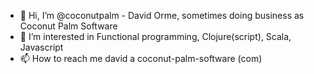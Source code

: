- 👋 Hi, I’m @coconutpalm - David Orme, sometimes doing business as Coconut Palm Software
- 👀 I’m interested in Functional programming, Clojure(script), Scala, Javascript
- 📫 How to reach me david a coconut-palm-software (com)

<!---
- 🌱 I’m currently working on finance applications in Clojure/script and React
- 💞️ I’m looking to collaborate on the FuseCode project, a Github organization I own


coconutpalm/coconutpalm is a ✨ special ✨ repository because its `README.md` (this file) appears on your GitHub profile.
You can click the Preview link to take a look at your changes.
--->
